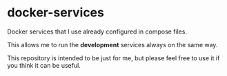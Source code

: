 # docker-services

Docker services that I use already configured in compose files.

This allows me to run the **development** services always on the same way.

This repository is intended to be just for me, but please feel free to use it if you think it can be useful.
